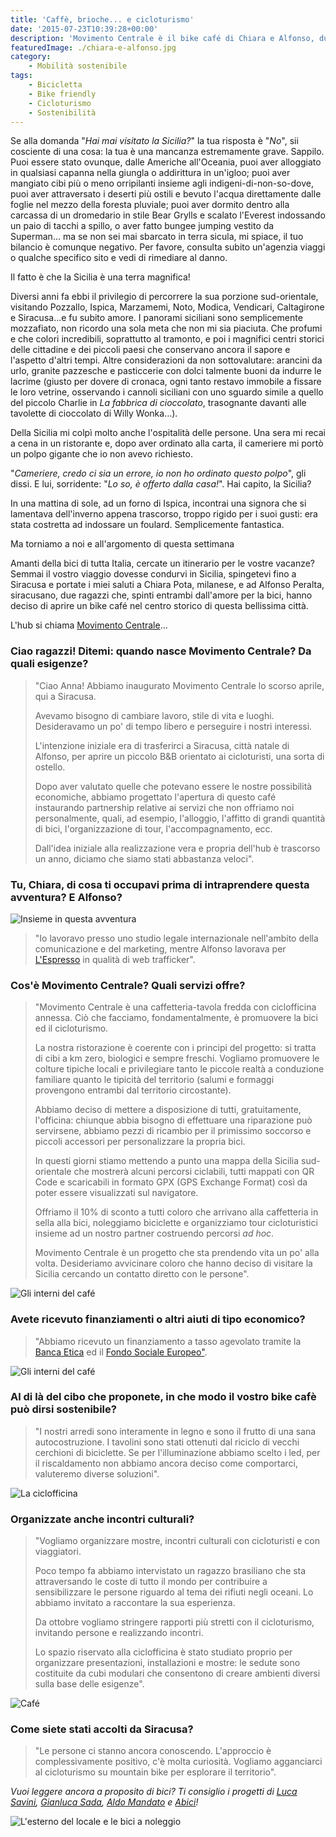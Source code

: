 ```yaml
---
title: 'Caffè, brioche... e cicloturismo'
date: '2015-07-23T10:39:28+00:00'
description: 'Movimento Centrale è il bike café di Chiara e Alfonso, due ragazzi che promuovono il cicloturismo in quel di Siracusa.'
featuredImage: ./chiara-e-alfonso.jpg
category:
    - Mobilità sostenibile
tags:
    - Bicicletta
    - Bike friendly
    - Cicloturismo
    - Sostenibilità
---
```


Se alla domanda "*Hai mai visitato la Sicilia?*" la tua risposta è "*No*", sii cosciente di una cosa: la tua è una mancanza estremamente grave. Sappilo.
Puoi essere stato ovunque, dalle Americhe all'Oceania, puoi aver alloggiato in qualsiasi capanna nella giungla o addirittura in un'igloo; puoi aver mangiato cibi più o meno orripilanti insieme agli indigeni-di-non-so-dove, puoi aver attraversato i deserti più ostili e bevuto l'acqua direttamente dalle foglie nel mezzo della foresta pluviale; puoi aver dormito dentro alla carcassa di un dromedario in stile Bear Grylls e scalato l'Everest indossando un paio di tacchi a spillo, o aver fatto bungee jumping vestito da Superman... ma se non sei mai sbarcato in terra sicula, mi spiace, il tuo bilancio è comunque negativo. Per favore, consulta subito un'agenzia viaggi o qualche specifico sito e vedi di rimediare al danno.

Il fatto è che la Sicilia è una terra magnifica!

Diversi anni fa ebbi il privilegio di percorrere la sua porzione sud-orientale, visitando Pozzallo, Ispica, Marzamemi, Noto, Modica, Vendicari, Caltagirone e Siracusa...e fu subito amore.
I panorami siciliani sono semplicemente mozzafiato, non ricordo una sola meta che non mi sia piaciuta. Che profumi e che colori incredibili, soprattutto al tramonto, e poi i magnifici centri storici delle cittadine e dei piccoli paesi che conservano ancora il sapore e l'aspetto d'altri tempi.
Altre considerazioni da non sottovalutare: arancini da urlo, granite pazzesche e pasticcerie con dolci talmente buoni da indurre le lacrime (giusto per dovere di cronaca, ogni tanto restavo immobile a fissare le loro vetrine, osservando i cannoli siciliani con uno sguardo simile a quello del piccolo Charlie in *La fabbrica di cioccolato*, trasognante davanti alle tavolette di cioccolato di Willy Wonka...).

Della Sicilia mi colpì molto anche l'ospitalità delle persone. Una sera mi recai a cena in un ristorante e, dopo aver ordinato alla carta, il cameriere mi portò un polpo gigante che io non avevo richiesto.

"*Cameriere, credo ci sia un errore, io non ho ordinato questo polpo*", gli dissi. E lui, sorridente: "*Lo so, è offerto dalla casa!*". Hai capito, la Sicilia?

In una mattina di sole, ad un forno di Ispica, incontrai una signora che si lamentava dell'inverno appena trascorso, troppo rigido per i suoi gusti: era stata costretta ad indossare un foulard. Semplicemente fantastica.

Ma torniamo a noi e all'argomento di questa settimana

Amanti della bici di tutta Italia, cercate un itinerario per le vostre vacanze? Semmai il vostro viaggio dovesse condurvi in Sicilia, spingetevi fino a Siracusa e portate i miei saluti a Chiara Pota, milanese, e ad Alfonso Peralta, siracusano, due ragazzi che, spinti entrambi dall'amore per la bici, hanno deciso di aprire un bike café nel centro storico di questa bellissima città.

L'hub si chiama [Movimento Centrale](http://www.movimentocentrale.net)...

### Ciao ragazzi! Ditemi: quando nasce Movimento Centrale? Da quali esigenze?

> "Ciao Anna! Abbiamo inaugurato Movimento Centrale lo scorso aprile, qui a Siracusa.
> 
> Avevamo bisogno di cambiare lavoro, stile di vita e luoghi. Desideravamo un po' di tempo libero e perseguire i nostri interessi.
> 
> L'intenzione iniziale era di trasferirci a Siracusa, città natale di Alfonso, per aprire un piccolo B&B orientato ai cicloturisti, una sorta di ostello.
> 
> Dopo aver valutato quelle che potevano essere le nostre possibilità economiche, abbiamo progettato l'apertura di questo café instaurando partnership relative ai servizi che non offriamo noi personalmente, quali, ad esempio, l'alloggio, l'affitto di grandi quantità di bici, l'organizzazione di tour, l'accompagnamento, ecc.
> 
> Dall'idea iniziale alla realizzazione vera e propria dell'hub è trascorso un anno, diciamo che siamo stati abbastanza veloci".

### Tu, Chiara, di cosa ti occupavi prima di intraprendere questa avventura? E Alfonso?

![Insieme in questa avventura](./unnamed.jpg)

> "Io lavoravo presso uno studio legale internazionale nell'ambito della comunicazione e del marketing, mentre Alfonso lavorava per [L'Espresso](http://espresso.repubblica.it) in qualità di web trafficker".

### Cos'è Movimento Centrale? Quali servizi offre?

> "Movimento Centrale è una caffetteria-tavola fredda con ciclofficina annessa. Ciò che facciamo, fondamentalmente, è promuovere la bici ed il cicloturismo.
> 
> La nostra ristorazione è coerente con i principi del progetto: si tratta di cibi a km zero, biologici e sempre freschi. Vogliamo promuovere le colture tipiche locali e privilegiare tanto le piccole realtà a conduzione familiare quanto le tipicità del territorio (salumi e formaggi provengono entrambi dal territorio circostante).
>
> Abbiamo deciso di mettere a disposizione di tutti, gratuitamente, l'officina: chiunque abbia bisogno di effettuare una riparazione può servirsene, abbiamo pezzi di ricambio per il primissimo soccorso e piccoli accessori per personalizzare la propria bici.
>
> In questi giorni stiamo mettendo a punto una mappa della Sicilia sud-orientale che mostrerà alcuni percorsi ciclabili, tutti mappati con QR Code e scaricabili in formato GPX (GPS Exchange Format) così da poter essere visualizzati sul navigatore.
>
> Offriamo il 10% di sconto a tutti coloro che arrivano alla caffetteria in sella alla bici, noleggiamo biciclette e organizziamo tour cicloturistici insieme ad un nostro partner costruendo percorsi *ad hoc*.
>
> Movimento Centrale è un progetto che sta prendendo vita un po' alla volta. Desideriamo avvicinare coloro che hanno deciso di visitare la Sicilia cercando un contatto diretto con le persone".

![Gli interni del café](./mc-1.jpg)

### Avete ricevuto finanziamenti o altri aiuti di tipo economico?

> "Abbiamo ricevuto un finanziamento a tasso agevolato tramite la [Banca Etica](http://www.bancaetica.it) ed il [Fondo Sociale Europeo"](http://ec.europa.eu/esf/home.jsp?langId=it).

![Gli interni del café](./mc-2.jpg)

### Al di là del cibo che proponete, in che modo il vostro bike cafè può dirsi sostenibile?

> "I nostri arredi sono interamente in legno e sono il frutto di una sana autocostruzione. I tavolini sono stati ottenuti dal riciclo di vecchi cerchioni di biciclette. Se per l'illuminazione abbiamo scelto i led, per il riscaldamento non abbiamo ancora deciso come comportarci, valuteremo diverse soluzioni".

![La ciclofficina](./mc-3.jpg)

### Organizzate anche incontri culturali?

> "Vogliamo organizzare mostre, incontri culturali con cicloturisti e con viaggiatori.
>
> Poco tempo fa abbiamo intervistato un ragazzo brasiliano che sta attraversando le coste di tutto il mondo per contribuire a sensibilizzare le persone riguardo al tema dei rifiuti negli oceani. Lo abbiamo invitato a raccontare la sua esperienza.
>
> Da ottobre vogliamo stringere rapporti più stretti con il cicloturismo, invitando persone e realizzando incontri.
>
> Lo spazio riservato alla ciclofficina è stato studiato proprio per organizzare presentazioni, installazioni e mostre: le sedute sono costituite da cubi modulari che consentono di creare ambienti diversi sulla base delle esigenze".

![Café](./mc-4.jpg)

### Come siete stati accolti da Siracusa?

> "Le persone ci stanno ancora conoscendo. L'approccio è complessivamente positivo, c'è molta curiosità. Vogliamo agganciarci al cicloturismo su mountain bike per esplorare il territorio".

*Vuoi leggere ancora a proposito di bici? Ti consiglio i progetti di [Luca Savini](https://myhumus.com/luca-savini-bici/), [Gianluca Sada](https://myhumus.com/sada-bike-bici-pieghevole/), [Aldo Mandato](https://myhumus.com/aldo-mandato-scattofisso/) e [Abici](https://myhumus.com/abici-biciclette/)!*

![L'esterno del locale e le bici a noleggio](./mc-5.jpg)